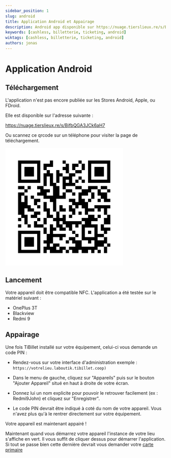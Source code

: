 ```yaml
---
sidebar_position: 1
slug: android
title: Application Android et Appairage
description: Android app disponible sur https://nuage.tierslieux.re/s/BifbQGA3JCk6aH7
keywords: [cashless, billetterie, ticketing, android]
wiktags: [cashless, billetterie, ticketing, android]
authors: jonas
---
```


# Application Android

## Téléchargement 

L'application n'est pas encore publiée sur les Stores Android, Apple, ou FDroid.

Elle est disponible sur l'adresse suivante :

https://nuage.tierslieux.re/s/BifbQGA3JCk6aH7

Ou scannez ce qrcode sur un téléphone pour visiter la page de téléchargement.

![/img/qrcode_app_android.png](/img/qrcode_app_android.png)

## Lancement

Votre appareil doit être compatible NFC.
L'application a été testée sur le matériel suivant :

- OnePlus 3T
- Blackview
- Redmi 9

## Appairage

Une fois TiBillet installé sur votre équipement, celui-ci vous demande un code PIN :

- Rendez-vous sur votre interface d'administration 
    exemple : ```https://votrelieu.laboutik.tibillet.coop)```

- Dans le menu de gauche, cliquez sur "Appareils" puis sur le bouton "Ajouter Appareil" situé en haut à droite de votre écran.

- Donnez lui un nom explicite pour pouvoir le retrouver facilement (ex : Redmi9John) et cliquez sur "Enregistrer".

- Le code PIN devrait être indiqué à coté du nom de votre appareil. Vous n'avez plus qu'à le rentrer directement sur votre équipement.

 Votre appareil est maintenant appairé !


Maintenant quand vous démarrez votre appareil l'instance de votre lieu s'affiche en vert. Il vous suffit de cliquer dessus pour démarrer l'application.
Si tout se passe bien cette dernière devrait vous demander votre [carte primaire](/docs/Utilisateur/Cashless/android/admin_add_primary)
